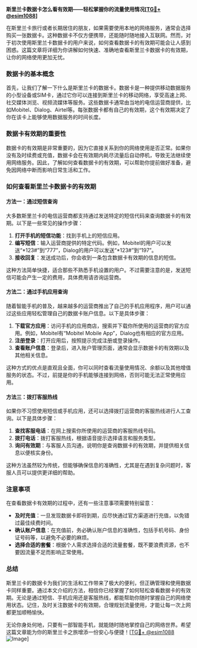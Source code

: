 **斯里兰卡数据卡怎么看有效期——轻松掌握你的流量使用情况[[TG💪+ @esim1088](https://t.me/s/esim1088)]**

在斯里兰卡旅行或者长期居住的朋友，如果需要使用本地的网络服务，通常会选择购买一张数据卡。这种数据卡不仅方便携带，还能随时随地接入互联网。然而，对于初次使用斯里兰卡数据卡的用户来说，如何查看数据卡的有效期可能会让人感到困惑。这篇文章将详细为你讲解如何快速、准确地查看斯里兰卡数据卡的有效期，让你的网络使用更加无忧。

### 数据卡的基本概念

首先，让我们了解一下什么是斯里兰卡的数据卡。数据卡是一种提供移动数据服务的小型设备或SIM卡，通过它你可以连接到斯里兰卡的移动网络，享受高速上网、社交媒体浏览、视频流媒体等服务。这些数据卡通常由当地的电信运营商提供，比如Mobitel、Dialog、Airtel等。每张数据卡都有自己的有效期，这个有效期决定了你在该卡上能够使用数据服务的时间长度。

### 数据卡有效期的重要性

数据卡的有效期是非常重要的，因为它直接关系到你的网络使用是否正常。如果你没有及时续费或充值，数据卡会在有效期内耗尽流量后自动停机，导致无法继续使用网络服务。因此，了解如何查看数据卡的有效期，可以帮助你提前做好准备，避免因网络中断而影响日常生活和工作。

### 如何查看斯里兰卡数据卡的有效期

#### 方法一：通过短信查询

大多数斯里兰卡的电信运营商都支持通过发送特定的短信代码来查询数据卡的有效期。以下是一些常见的操作步骤：

1. **打开手机的短信功能**：找到手机上的短信应用。
2. **编写短信**：输入运营商提供的特定代码。例如，Mobitel的用户可以发送“*123#”到“777”，Dialog的用户可以发送“*123#”到“197”。
3. **接收回复**：发送成功后，你会收到一条包含数据卡有效期的信息的短信。

这种方法简单快捷，适合那些不熟悉手机设置的用户。不过需要注意的是，发送短信可能会产生一定的费用，具体费用请咨询运营商。

#### 方法二：通过手机应用查询

随着智能手机的普及，越来越多的运营商推出了自己的手机应用程序，用户可以通过这些应用轻松管理自己的数据卡账户信息。以下是具体步骤：

1. **下载官方应用**：访问手机的应用商店，搜索并下载你所使用的运营商的官方应用。例如，Mobitel有“Mobitel Mobile App”，Dialog也有相应的官方应用。
2. **注册登录**：打开应用后，按照提示完成注册或登录操作。
3. **查看账户信息**：登录后，进入账户管理页面，通常会显示数据卡的有效期以及其他相关信息。

这种方式的优点是直观且全面，你可以同时查看流量使用情况、余额以及其他增值服务的状态。不过，前提是你的手机能够连接到网络，否则可能无法正常使用应用。

#### 方法三：拨打客服热线

如果你不习惯使用短信或手机应用，还可以选择拨打运营商的客服热线进行人工查询。以下是具体步骤：

1. **查找客服电话**：在网上搜索你所使用的运营商的客服热线号码。
2. **拨打电话**：拨打客服热线，根据语音提示选择语言和服务类型。
3. **询问有效期**：与客服人员沟通，说明你是查询数据卡的有效期，并提供相关信息以便核实身份。

这种方法虽然较为传统，但能够确保信息的准确性，尤其是在遇到复杂问题时，客服人员可以提供更详细的帮助。

### 注意事项

在查看数据卡有效期的过程中，还有一些注意事项需要特别留意：

- **及时充值**：一旦发现数据卡即将到期，应尽快通过官方渠道进行充值，以免错过最佳续费时间。
- **确认账户信息**：在充值前，务必确认账户信息的准确性，包括手机号码、身份证号码等，以避免不必要的麻烦。
- **选择合适的套餐**：根据个人需求选择合适的流量套餐，既不要浪费资源，也不要因流量不足而影响正常使用。

### 总结

斯里兰卡的数据卡为我们的生活和工作带来了极大的便利，但正确管理和使用数据卡同样重要。通过本文介绍的方法，相信你已经掌握了如何轻松查看数据卡的有效期。无论是通过短信、手机应用还是客服热线，都能帮助你随时掌握自己的网络使用状态。记住，及时关注数据卡的有效期，合理规划流量使用，才能让每一次上网都更加顺畅愉快。

无论你身处何地，只要有一部智能手机，就能随时随地掌控自己的网络世界。希望这篇文章能为你的斯里兰卡之旅增添一份安心与便捷！[[TG💪+ @esim1088](https://t.me/s/esim1088) ![Image](https://i.postimg.cc/4NQfJmqS/Snipaste-2025-05-13-00-14-12.png)]